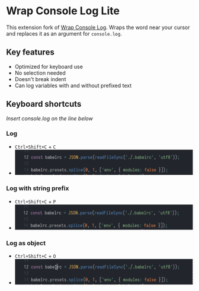 # Wrap Console Log Lite
This extension fork of [Wrap Console Log](https://github.com/midnightsyntax/vscode-wrap-console-log).
Wraps the word near your cursor and replaces it as an argument for `console.log`.

## Key features
* Optimized for keyboard use
* No selection needed
* Doesn't break indent
* Can log variables with and without prefixed text

## Keyboard shortcuts
*Insert console.log on the line below*

### Log
* `Ctrl+Shift+C` + `C`
* ![demo](images/screenshot_log.gif)

### Log with string prefix
* `Ctrl+Shift+C` + `P`
* ![demo](images/screenshot_prefix.gif)

### Log as object
* `Ctrl+Shift+C` + `O`
* ![demo](images/screenshot_object.gif)
